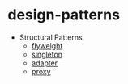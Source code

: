 # design-patterns

- Structural Patterns
  - [flyweight](https://github.com/minorpoet/design-patterns/tree/master/flyweight)
  - [singleton](https://github.com/minorpoet/design-patterns/tree/master/Singleton)
  - [adapter](https://github.com/minorpoet/design-patterns/tree/master/Adapter)
  - [proxy](https://github.com/minorpoet/design-patterns/tree/master/proxy)
